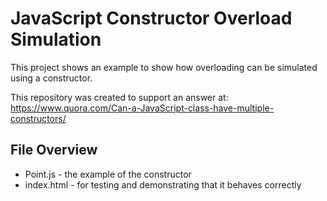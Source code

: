 # JavaScript Constructor Overload Simulation
This project shows an example to show how overloading can be simulated using a constructor.

This repository was created to support an answer at: https://www.quora.com/Can-a-JavaScript-class-have-multiple-constructors/

## File Overview
- Point.js - the example of the constructor
- index.html - for testing and demonstrating that it behaves correctly
